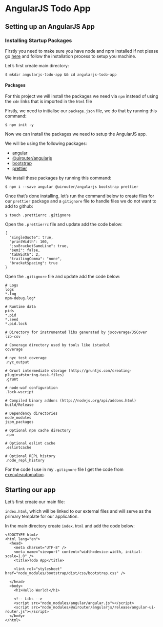 # AngularJS Todo App

## Setting up an AngularJS App

### Installing Startup Packages

Firstly you need to make sure you have node and npm installed if not please go <a href='https://nodejs.org/en/' target='_blank'>here</a> and follow the installation process to setup you machine.

Let’s first create main directory:

```
$ mkdir angularjs-todo-app && cd angularjs-todo-app
```

#### Packages

For this project we will install the packages we need via `npm` instead of using the `cdn` links that is imported in the `html` file

Firstly, we need to initialise our `package.json` file, we do that by running this command:

```
$ npm init -y
```

Now we can install the packages we need to setup the AngularJS app.

We will be using the following packages:

- <a href="https://www.npmjs.com/package/angular" target="_blank">angular</a>
- <a href="https://www.npmjs.com/package/@uirouter/angularjs" target="_blank">@uirouter/angularjs</a>
- <a href="https://www.npmjs.com/package/bootstrap" target="_blank">bootstrap</a>
- <a href="https://www.npmjs.com/package/prettier" target="_blank">prettier</a>

We install these packages by running this command:

```
$ npm i --save angular @uirouter/angularjs bootstrap prettier
```

Once that’s done installing, let’s run the command below to create files for our `prettier` package and a `gitignore` file to handle files we do not want to add to github:

```
$ touch .prettierrc .gitignore
```

Open the `.prettierrc` file and update add the code below:

```
{
  "singleQuote": true,
  "printWidth": 160,
  "jsxBracketSameLine": true,
  "semi": false,
  "tabWidth": 2,
  "trailingComma": "none",
  "bracketSpacing": true
}
```

Open the `.gitignore` file and update add the code below:

```
# Logs
logs
*.log
npm-debug.log*

# Runtime data
pids
*.pid
*.seed
*.pid.lock

# Directory for instrumented libs generated by jscoverage/JSCover
lib-cov

# Coverage directory used by tools like istanbul
coverage

# nyc test coverage
.nyc_output

# Grunt intermediate storage (http://gruntjs.com/creating-plugins#storing-task-files)
.grunt

# node-waf configuration
.lock-wscript

# Compiled binary addons (http://nodejs.org/api/addons.html)
build/Release

# Dependency directories
node_modules
jspm_packages

# Optional npm cache directory
.npm

# Optional eslint cache
.eslintcache

# Optional REPL history
.node_repl_history
```

For the code I use in my `.gitignore` file I get the code from <a href="https://github.com/executeautomation/gitignore" target="_blank">executeautomation</a>.

## Starting our app

Let’s first create our main file:

`index.html`, which will be linked to our external files and will serve as the primary template for our application.

In the main directory create `index.html` and add the code below:

```
<!DOCTYPE html>
<html lang="en">
  <head>
    <meta charset="UTF-8" />
    <meta name="viewport" content="width=device-width, initial-scale=1.0" />
    <title>Todo App</title>

    <link rel="stylesheet" href="node_modules/bootstrap/dist/css/bootstrap.css" />

  </head>
  <body>
    <h1>Hello World!</h1>

    <!-- Libs -->
    <script src="node_modules/angular/angular.js"></script>
    <script src="node_modules/@uirouter/angularjs/release/angular-ui-router.js"></script>
  </body>
</html>
```

